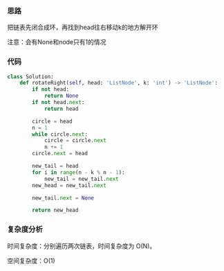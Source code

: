 ### 思路

把链表先闭合成环，再找到head往右移动k的地方解开环

注意：会有None和node只有1的情况

### 代码

```python
class Solution:
    def rotateRight(self, head: 'ListNode', k: 'int') -> 'ListNode':
        if not head:
            return None
        if not head.next:
            return head

        circle = head
        n = 1
        while circle.next:
            circle = circle.next
            n += 1
        circle.next = head

        new_tail = head
        for i in range(n - k % n - 1):
            new_tail = new_tail.next
        new_head = new_tail.next

        new_tail.next = None

        return new_head
```

### 复杂度分析

时间复杂度：分别遍历两次链表，时间复杂度为 O(N)。

空间复杂度：O(1)

